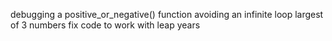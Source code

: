 debugging a positive_or_negative() function
avoiding an infinite loop
largest of 3 numbers
fix code to work with leap years
